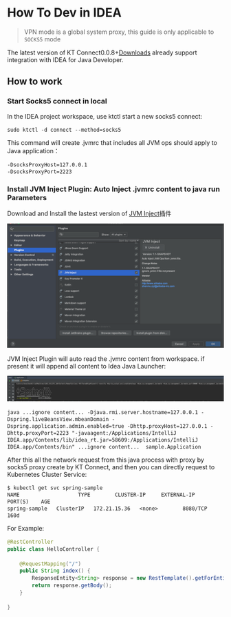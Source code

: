 # How To Dev in IDEA

> VPN mode is a global system proxy, this guide is only applicable to `SOCKS5` mode

The latest version of KT Connect0.0.8+[Downloads](https://alibaba.github.io/kt-connect/#/nightly) already support integration with IDEA for Java Developer.

## How to work

### Start Socks5 connect in local

In the IDEA project workspace, use ktctl start a new socks5 connect:

```
sudo ktctl -d connect --method=socks5
```

This command will create .jvmrc that includes all JVM ops should apply to Java application：

```
-DsocksProxyHost=127.0.0.1
-DsocksProxyPort=2223
```

### Install JVM Inject Plugin: Auto Inject .jvmrc content to java run Parameters

Download and Install the lastest version of [JVM Inject](https://plugins.jetbrains.com/plugin/13482-jvm-inject/versions)插件

![Instll Plugin](../../_media/guide/install_idea_plugin.png)

JVM Inject Plugin will auto read the .jvmrc content from workspace. if present it will append all content to Idea Java Launcher:

![Run Application](../../_media/guide/idea_run_application.png)

```
java ...ignore content... -Djava.rmi.server.hostname=127.0.0.1 -Dspring.liveBeansView.mbeanDomain -Dspring.application.admin.enabled=true -Dhttp.proxyHost=127.0.0.1 -Dhttp.proxyPort=2223 "-javaagent:/Applications/IntelliJ IDEA.app/Contents/lib/idea_rt.jar=58609:/Applications/IntelliJ IDEA.app/Contents/bin" ...ignore content...  sample.Application
```

After this all the network request from this java process with proxy by socks5 proxy create by KT Connect, and then you can directly request to Kubernetes Cluster Service:

```
$ kubectl get svc spring-sample
NAME                   TYPE        CLUSTER-IP     EXTERNAL-IP   PORT(S)    AGE
spring-sample   ClusterIP   172.21.15.36   <none>        8080/TCP   160d
```

For Example:

```java
@RestController
public class HelloController {

    @RequestMapping("/")
    public String index() {
        ResponseEntity<String> response = new RestTemplate().getForEntity("http://172.21.14.10:8080", String.class);
        return response.getBody();
    }

}
```